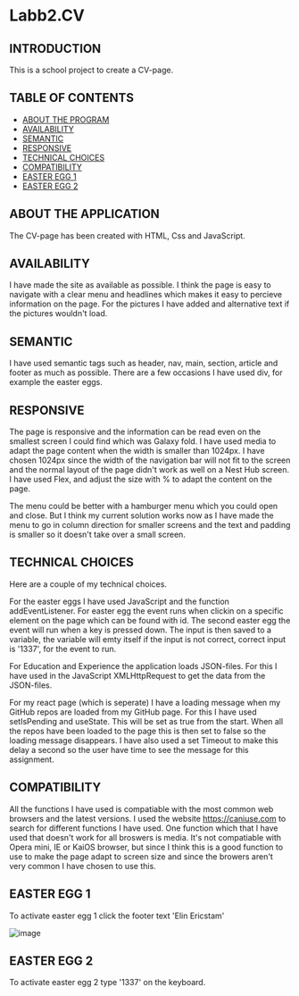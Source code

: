 # Labb2.CV

## INTRODUCTION
This is a school project to create a CV-page.

## TABLE OF CONTENTS
* [ABOUT THE PROGRAM](#ABOUT-THE-PROGRAM)
* [AVAILABILITY](#AVAILABILITY)
* [SEMANTIC](#SEMANTIC)
* [RESPONSIVE](#RESPONSIVE)
* [TECHNICAL CHOICES](#TECHNICAL-CHOICES)
* [COMPATIBILITY](#COMPATIBILITY)
* [EASTER EGG 1](#EASTER-EGG-1)
* [EASTER EGG 2](#EASTER-EGG-2)

## ABOUT THE APPLICATION
The CV-page has been created with HTML, Css and JavaScript.

## AVAILABILITY
I have made the site as available as possible. I think the page is easy to navigate with a clear menu and headlines which makes it easy to percieve information on the page. For the pictures I have added and alternative text if the pictures wouldn't load.

## SEMANTIC
I have used semantic tags such as header, nav, main, section, article and footer as much as possible. There are a few occasions I have used div, for example the easter eggs. 

## RESPONSIVE
The page is responsive and the information can be read even on the smallest screen I could find which was Galaxy fold. I have used media to adapt the page content when the width is smaller than 1024px. I have chosen 1024px since the width of the navigation bar will not fit to the screen and the normal layout of the page didn't work as well on a Nest Hub screen. I have used Flex, and adjust the size with % to adapt the content on the page. 

The menu could be better with a hamburger menu which you could open and close. But I think my current solution works now as I have made the menu to go in column direction for smaller screens and the text and padding is smaller so it doesn't take over a small screen.

## TECHNICAL CHOICES
Here are a couple of my technical choices.

For the easter eggs I have used JavaScript and the function addEventListener. For easter egg the event runs when clickin on a specific element on the page which can be found with id. The second easter egg the event will run when a key is pressed down. The input is then saved to a variable, the variable will emty itself if the input is not correct, correct input is '1337', for the event to run.

For Education and Experience the application loads JSON-files. For this I have used in the JavaScript XMLHttpRequest to get the data from the JSON-files.

For my react page (which is seperate) I have a loading message when my GitHub repos are loaded from my GitHub page. For this I have used setIsPending and useState. This will be set as true from the start. When all the repos have been loaded to the page this is then set to false so the loading message disappears. I have also used a set Timeout to make this delay a second so the user have time to see the message for this assignment.

## COMPATIBILITY
All the functions I have used is compatiable with the most common web browsers and the latest versions. I used the website https://caniuse.com to search for different functions I have used. One function which that I have used that doesn't work for all broswers is media. It's not compatiable with Opera mini, IE or KaiOS browser, but since I think this is a good function to use to make the page adapt to screen size and since the browers aren't very common I have chosen to use this. 

## EASTER EGG 1
To activate easter egg 1 click the footer text 'Elin Ericstam'

![image](https://user-images.githubusercontent.com/91311233/168796463-486a145e-fb80-427c-8971-9d64a6fe6252.png)

## EASTER EGG 2
To activate easter egg 2 type '1337' on the keyboard.
